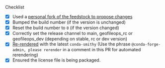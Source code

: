 <!--
Thank you for pull request.
Below are a few things we ask you kindly to self-check before getting a review. Remove checks that are not relevant.
-->
Checklist
* [x] Used a [personal fork of the feedstock to propose changes](https://conda-forge.org/docs/maintainer/updating_pkgs.html#forking-and-pull-requests)
* [x] Bumped the build number (if the version is unchanged)
* [x] Reset the build number to `0` (if the version changed)
* [x] Correctly set the release channel to main, geofileops_rc or geofileops_dev (depending on stable, rc or dev version)
* [x] [Re-rendered]( https://conda-forge.org/docs/maintainer/updating_pkgs.html#rerendering-feedstocks ) with the latest `conda-smithy` (Use the phrase <code>@<space/>conda-forge-admin, please rerender</code> in a comment in this PR for automated rerendering)
* [x] Ensured the license file is being packaged.

<!--
Please note any issues this fixes using [closing keywords]( https://help.github.com/articles/closing-issues-using-keywords/ ):
-->

<!--
Please add any other relevant info below:
-->
